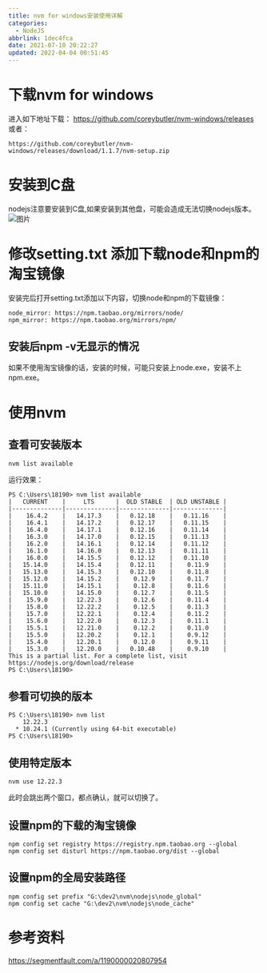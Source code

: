 ```yaml
---
title: nvm for windows安装使用详解
categories: 
  - NodeJS
abbrlink: 1dec4fca
date: 2021-07-10 20:22:27
updated: 2022-04-04 00:51:45
---
```

# 下载nvm for windows
进入如下地址下载：
<https://github.com/coreybutler/nvm-windows/releases>
或者：
```
https://github.com/coreybutler/nvm-windows/releases/download/1.1.7/nvm-setup.zip
```
# 安装到C盘
nodejs注意要安装到C盘,如果安装到其他盘，可能会造成无法切换nodejs版本。
![图片](https://gitee.com/XiaoLan223/images/raw/master/Blog/Windows/Software/Win10Settings/NVMForWindowsInstallationUseDetails/1.png)

# 修改setting.txt 添加下载node和npm的淘宝镜像

安装完后打开setting.txt添加以下内容，切换node和npm的下载镜像：
```
node_mirror: https://npm.taobao.org/mirrors/node/
npm_mirror: https://npm.taobao.org/mirrors/npm/
```
## 安装后npm -v无显示的情况
如果不使用淘宝镜像的话，安装的时候，可能只安装上node.exe，安装不上npm.exe。

# 使用nvm
## 查看可安装版本
```
nvm list available
```
运行效果：
```
PS C:\Users\18190> nvm list available
|   CURRENT    |     LTS      |  OLD STABLE  | OLD UNSTABLE |
|--------------|--------------|--------------|--------------|
|    16.4.2    |   14.17.3    |   0.12.18    |   0.11.16    |
|    16.4.1    |   14.17.2    |   0.12.17    |   0.11.15    |
|    16.4.0    |   14.17.1    |   0.12.16    |   0.11.14    |
|    16.3.0    |   14.17.0    |   0.12.15    |   0.11.13    |
|    16.2.0    |   14.16.1    |   0.12.14    |   0.11.12    |
|    16.1.0    |   14.16.0    |   0.12.13    |   0.11.11    |
|    16.0.0    |   14.15.5    |   0.12.12    |   0.11.10    |
|   15.14.0    |   14.15.4    |   0.12.11    |    0.11.9    |
|   15.13.0    |   14.15.3    |   0.12.10    |    0.11.8    |
|   15.12.0    |   14.15.2    |    0.12.9    |    0.11.7    |
|   15.11.0    |   14.15.1    |    0.12.8    |    0.11.6    |
|   15.10.0    |   14.15.0    |    0.12.7    |    0.11.5    |
|    15.9.0    |   12.22.3    |    0.12.6    |    0.11.4    |
|    15.8.0    |   12.22.2    |    0.12.5    |    0.11.3    |
|    15.7.0    |   12.22.1    |    0.12.4    |    0.11.2    |
|    15.6.0    |   12.22.0    |    0.12.3    |    0.11.1    |
|    15.5.1    |   12.21.0    |    0.12.2    |    0.11.0    |
|    15.5.0    |   12.20.2    |    0.12.1    |    0.9.12    |
|    15.4.0    |   12.20.1    |    0.12.0    |    0.9.11    |
|    15.3.0    |   12.20.0    |   0.10.48    |    0.9.10    |
This is a partial list. For a complete list, visit https://nodejs.org/download/release
PS C:\Users\18190>
```
## 参看可切换的版本
```
PS C:\Users\18190> nvm list
    12.22.3
  * 10.24.1 (Currently using 64-bit executable)
PS C:\Users\18190>
```
## 使用特定版本
```
nvm use 12.22.3
```
此时会跳出两个窗口，都点确认，就可以切换了。
## 设置npm的下载的淘宝镜像
```
npm config set registry https://registry.npm.taobao.org --global 
npm config set disturl https://npm.taobao.org/dist --global
```
## 设置npm的全局安装路径
```
npm config set prefix "G:\dev2\nvm\nodejs\node_global"
npm config set cache "G:\dev2\nvm\nodejs\node_cache"
```

# 参考资料
<https://segmentfault.com/a/1190000020807954>

<!-- Blog/Windows/Software/Win10Settings/NVMForWindowsInstallationUseDetails -->

